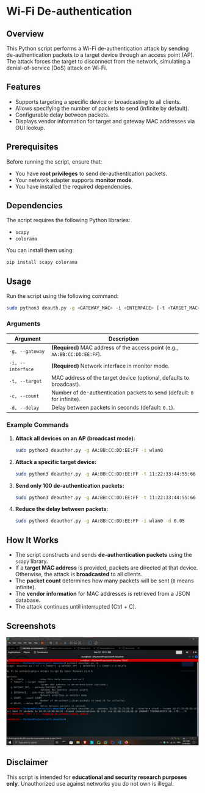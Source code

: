 # Wi-Fi De-authentication

## Overview

This Python script performs a Wi-Fi de-authentication attack by sending de-authentication packets to a target device through an access point (AP). The attack forces the target to disconnect from the network, simulating a denial-of-service (DoS) attack on Wi-Fi.

## Features

- Supports targeting a specific device or broadcasting to all clients.
- Allows specifying the number of packets to send (infinite by default).
- Configurable delay between packets.
- Displays vendor information for target and gateway MAC addresses via OUI lookup.

## Prerequisites

Before running the script, ensure that:

- You have **root privileges** to send de-authentication packets.
- Your network adapter supports **monitor mode**.
- You have installed the required dependencies.

## Dependencies

The script requires the following Python libraries:

- `scapy`
- `colorama`

You can install them using:

```bash
pip install scapy colorama
```

## Usage

Run the script using the following command:

```bash
sudo python3 deauth.py -g <GATEWAY_MAC> -i <INTERFACE> [-t <TARGET_MAC>] [-c <COUNT>] [-d <DELAY>]
```

### Arguments

| Argument          | Description                                                                 |
| ----------------- | --------------------------------------------------------------------------- |
| `-g, --gateway`   | **(Required)** MAC address of the access point (e.g., `AA:BB:CC:DD:EE:FF`). |
| `-i, --interface` | **(Required)** Network interface in monitor mode.                           |
| `-t, --target`    | MAC address of the target device (optional, defaults to broadcast).         |
| `-c, --count`     | Number of de-authentication packets to send (default: `0` for infinite).    |
| `-d, --delay`     | Delay between packets in seconds (default: `0.1`).                          |

### Example Commands

1. **Attack all devices on an AP (broadcast mode):**

   ```bash
   sudo python3 deauther.py -g AA:BB:CC:DD:EE:FF -i wlan0
   ```

2. **Attack a specific target device:**

   ```bash
   sudo python3 deauther.py -g AA:BB:CC:DD:EE:FF -t 11:22:33:44:55:66 -i wlan0
   ```

3. **Send only 100 de-authentication packets:**

   ```bash
   sudo python3 deauther.py -g AA:BB:CC:DD:EE:FF -t 11:22:33:44:55:66 -i wlan0 -c 100
   ```

4. **Reduce the delay between packets:**

   ```bash
   sudo python3 deauther.py -g AA:BB:CC:DD:EE:FF -i wlan0 -d 0.05
   ```

## How It Works

- The script constructs and sends **de-authentication packets** using the `scapy` library.
- If a **target MAC address** is provided, packets are directed at that device. Otherwise, the attack is **broadcasted** to all clients.
- The **packet count** determines how many packets will be sent (`0` means infinite).
- The **vendor information** for MAC addresses is retrieved from a JSON database.
- The attack continues until interrupted (Ctrl + C).

## Screenshots

![alt text](<screenshots/Annotation 2025-03-21 221145.png>)

## Disclaimer

This script is intended for **educational and security research purposes only**. Unauthorized use against networks you do not own is illegal.

